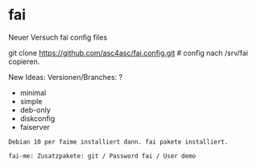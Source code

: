 # fai
Neuer Versuch fai config files

git clone https://github.com/asc4asc/fai.config.git # config nach /srv/fai copieren.

New Ideas:
Versionen/Branches: ?
* minimal
* simple
* deb-only
* diskconfig
* faiserver

```
Debian 10 per faime installiert dann. fai pakete installiert.

fai-me: Zusatzpakete: git / Password fai / User demo 
```
